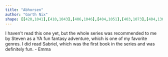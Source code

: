 ```yaml
---
title: "Abhorsen"
author: "Garth Nix"
shape: [[420,1041],[410,1043],[406,1046],[404,1051],[403,1073],[404,1303],[402,1420],[403,1447],[401,1455],[402,1583],[400,1602],[399,1721],[401,1763],[405,1768],[412,1771],[526,1771],[539,1768],[544,1762],[544,1686],[546,1663],[546,1585],[548,1534],[547,1521],[553,1350],[554,1248],[557,1236],[559,1209],[558,1111],[561,1081],[559,1057],[558,1053],[554,1049],[542,1045],[484,1044],[451,1041]]
---
```

I haven't read this one yet, but the whole series was recommended to me by Steven as a YA fun fantasy adventure, which is one of my favorite genres.  I did read Sabriel, which was the first book in the series and was definitely fun. - Emma
